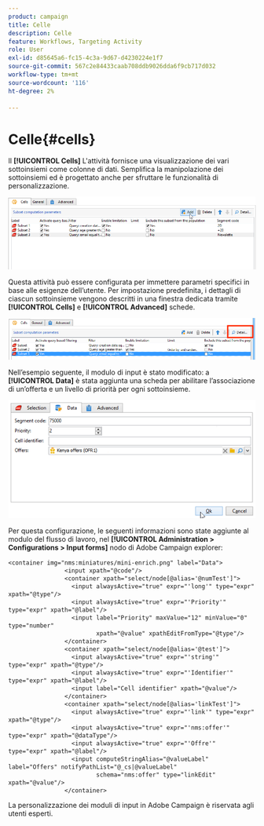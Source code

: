 ```yaml
---
product: campaign
title: Celle
description: Celle
feature: Workflows, Targeting Activity
role: User
exl-id: d85645a6-fc15-4c3a-9d67-d4230224e1f7
source-git-commit: 567c2e84433caab708ddb9026dda6f9cb717d032
workflow-type: tm+mt
source-wordcount: '116'
ht-degree: 2%

---
```


# Celle{#cells}

Il **[!UICONTROL Cells]** L&#39;attività fornisce una visualizzazione dei vari sottoinsiemi come colonne di dati. Semplifica la manipolazione dei sottoinsiemi ed è progettato anche per sfruttare le funzionalità di personalizzazione.

![](assets/wf_split_cells.png)

Questa attività può essere configurata per immettere parametri specifici in base alle esigenze dell’utente. Per impostazione predefinita, i dettagli di ciascun sottoinsieme vengono descritti in una finestra dedicata tramite **[!UICONTROL Cells]** e **[!UICONTROL Advanced]** schede.

![](assets/wf_split_cells_with_customization.png)

Nell’esempio seguente, il modulo di input è stato modificato: a **[!UICONTROL Data]** è stata aggiunta una scheda per abilitare l’associazione di un’offerta e un livello di priorità per ogni sottoinsieme.

![](assets/cells-activity-sample.png)

Per questa configurazione, le seguenti informazioni sono state aggiunte al modulo del flusso di lavoro, nel **[!UICONTROL Administration > Configurations > Input forms]** nodo di Adobe Campaign explorer:

```
<container img="nms:miniatures/mini-enrich.png" label="Data">
                <input xpath="@code"/>
                <container xpath="select/node[@alias='@numTest']">
                  <input alwaysActive="true" expr="'long'" type="expr" xpath="@type"/>
                  <input alwaysActive="true" expr="'Priority'" type="expr" xpath="@label"/>
                  <input label="Priority" maxValue="12" minValue="0" type="number"
                         xpath="@value" xpathEditFromType="@type"/>
                </container>
                <container xpath="select/node[@alias='@test']">
                  <input alwaysActive="true" expr="'string'" type="expr" xpath="@type"/>
                  <input alwaysActive="true" expr="'Identifier'" type="expr" xpath="@label"/>
                  <input label="Cell identifier" xpath="@value"/>
                </container>
                <container xpath="select/node[@alias='linkTest']">
                  <input alwaysActive="true" expr="'link'" type="expr" xpath="@type"/>
                  <input alwaysActive="true" expr="'nms:offer'" type="expr" xpath="@dataType"/>
                  <input alwaysActive="true" expr="'Offre'" type="expr" xpath="@label"/>
                  <input computeStringAlias="@valueLabel" label="Offers" notifyPathList="@_cs|@valueLabel"
                         schema="nms:offer" type="linkEdit" xpath="@value"/>
                </container>
```

La personalizzazione dei moduli di input in Adobe Campaign è riservata agli utenti esperti.